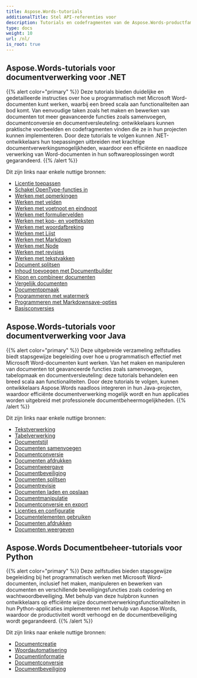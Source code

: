 ```yaml
---
title: Aspose.Words-tutorials
additionalTitle: Stel API-referenties voor
description: Tutorials en codefragmenten van de Aspose.Words-productfamilie. Het bevat basis- en geavanceerde tutorials over het gebruik van Aspose.Words.
type: docs
weight: 10
url: /nl/
is_root: true
---
```


## Aspose.Words-tutorials voor documentverwerking voor .NET
{{% alert color="primary" %}}
Deze tutorials bieden duidelijke en gedetailleerde instructies over hoe u programmatisch met Microsoft Word-documenten kunt werken, waarbij een breed scala aan functionaliteiten aan bod komt. Van eenvoudige taken zoals het maken en bewerken van documenten tot meer geavanceerde functies zoals samenvoegen, documentconversie en documentversleuteling: ontwikkelaars kunnen praktische voorbeelden en codefragmenten vinden die ze in hun projecten kunnen implementeren. Door deze tutorials te volgen kunnen .NET-ontwikkelaars hun toepassingen uitbreiden met krachtige documentverwerkingsmogelijkheden, waardoor een efficiënte en naadloze verwerking van Word-documenten in hun softwareoplossingen wordt gegarandeerd. 
{{% /alert %}}

Dit zijn links naar enkele nuttige bronnen:
- [Licentie toepassen](./net/apply-license/)   
- [Schakel OpenType-functies in](./net/enable-opentype-features/)   
- [Werken met opmerkingen](./net/working-with-comments/)   
- [Werken met velden](./net/working-with-fields/)   
- [Werken met voetnoot en eindnoot](./net/working-with-footnote-and-endnote/)   
- [Werken met formuliervelden](./net/working-with-formfields/)   
- [Werken met kop- en voetteksten](./net/working-with-headers-and-footers/)   
- [Werken met woordafbreking](./net/working-with-hyphenation/)   
- [Werken met Lijst](./net/working-with-list/)   
- [Werken met Markdown](./net/working-with-markdown/)   
- [Werken met Node](./net/working-with-node/)   
- [Werken met revisies](./net/working-with-revisions/)   
- [Werken met tekstvakken](./net/working-with-textboxes/)   
- [Document splitsen](./net/split-document/)   
- [Inhoud toevoegen met Documentbuilder](./net/add-content-using-documentbuilder/)
- [Kloon en combineer documenten](./net/clone-and-combine-documents/) 
- [Vergelijk documenten](./net/compare-documents/) 
- [Documentopmaak](./net/document-formatting/)      
- [Programmeren met watermerk](./net/programming-with-watermark/)    
- [Programmeren met Markdownsave-opties](./net/programming-with-markdownsaveoptions/)   
- [Basisconversies](./net/basic-conversions/)   

## Aspose.Words-tutorials voor documentverwerking voor Java
{{% alert color="primary" %}}
Deze uitgebreide verzameling zelfstudies biedt stapsgewijze begeleiding over hoe u programmatisch effectief met Microsoft Word-documenten kunt werken. Van het maken en manipuleren van documenten tot geavanceerde functies zoals samenvoegen, tabelopmaak en documentversleuteling: deze tutorials behandelen een breed scala aan functionaliteiten. Door deze tutorials te volgen, kunnen ontwikkelaars Aspose.Words naadloos integreren in hun Java-projecten, waardoor efficiënte documentverwerking mogelijk wordt en hun applicaties worden uitgebreid met professionele documentbeheermogelijkheden. 
{{% /alert %}}

Dit zijn links naar enkele nuttige bronnen:
- [Tekstverwerking](./java/word-processing/)  
- [Tabelverwerking](./java/table-processing/)
- [Documentstijl](./java/document-styling/)
- [Documenten samenvoegen](./java/document-merging/)
- [Documentconversie](./java/document-converting/)
- [Documenten afdrukken](./java/document-printing/)
- [Documentweergave](./java/document-rendering/)
- [Documentbeveiliging](./java/document-security/)
- [Documenten splitsen](./java/document-splitting/)
- [Documentrevisie](./java/document-revision/)
- [Documenten laden en opslaan](./java/document-loading-and-saving/)
- [Documentmanipulatie](./java/document-manipulation/)
- [Documentconversie en export](./java/document-conversion-and-export/)
- [Licenties en configuratie](./java/licensing-and-configuration/)
- [Documentelementen gebruiken](./java/using-document-elements/)
- [Documenten afdrukken](./java/printing-documents/)
- [Documenten weergeven](./java/rendering-documents/)

## Aspose.Words Documentbeheer-tutorials voor Python
{{% alert color="primary" %}}
Deze zelfstudies bieden stapsgewijze begeleiding bij het programmatisch werken met Microsoft Word-documenten, inclusief het maken, manipuleren en bewerken van documenten en verschillende beveiligingsfuncties zoals codering en wachtwoordbeveiliging. Met behulp van deze hulpbron kunnen ontwikkelaars op efficiënte wijze documentverwerkingsfunctionaliteiten in hun Python-applicaties implementeren met behulp van Aspose.Words, waardoor de productiviteit wordt verhoogd en de documentbeveiliging wordt gegarandeerd. 
{{% /alert %}}

Dit zijn links naar enkele nuttige bronnen:
- [Documentcreatie](./python-net/document-creation/)  
- [Woordautomatisering](./python-net/word-automation/)
- [Documentinformatie](./python-net/document-intelligence/)
- [Documentconversie](./python-net/document-conversion/)
- [Documentbeveiliging](./python-net/document-protection/)